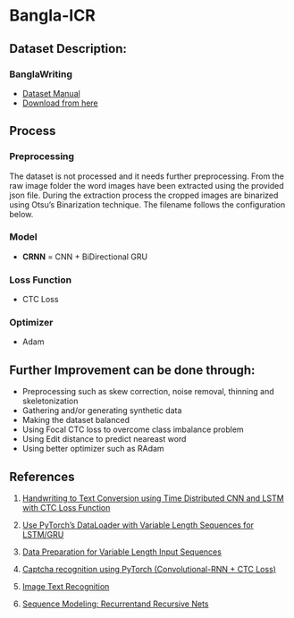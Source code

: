 # Bangla-ICR

## Dataset Description:

### BanglaWriting
- [Dataset Manual](https://arxiv.org/pdf/2011.07499.pdf)
- [Download from here](https://data.mendeley.com/datasets/r43wkvdk4w/1)


## Process

### Preprocessing
The dataset is not processed and it needs further preprocessing. From the raw image folder the word images have been extracted using the provided json file. During the extraction process the cropped images are binarized using Otsu’s Binarization technique. The filename follows the configuration below.


### Model
- **CRNN** = CNN + BiDirectional GRU

### Loss Function
- CTC Loss

### Optimizer
- Adam





## Further Improvement can be done through:
- Preprocessing such as skew correction, noise removal, thinning and skeletonization
- Gathering and/or generating synthetic data 
- Making the dataset balanced
- Using Focal CTC loss to overcome class imbalance problem
- Using Edit distance to predict neareast word
- Using better optimizer such as RAdam


## References
1. [Handwriting to Text Conversion using Time Distributed CNN and LSTM with CTC Loss Function](https://towardsdatascience.com/handwriting-to-text-conversion-using-time-distributed-cnn-and-lstm-with-ctc-loss-function-a784dccc8ec3
)

2. [Use PyTorch’s DataLoader with Variable Length Sequences for LSTM/GRU](https://www.codefull.net/2018/11/use-pytorchs-dataloader-with-variable-length-sequences-for-lstm-gru/
)

3. [Data Preparation for Variable Length Input Sequences](https://machinelearningmastery.com/data-preparation-variable-length-input-sequences-sequence-prediction/
)

4. [Captcha recognition using PyTorch (Convolutional-RNN + CTC Loss)](https://www.youtube.com/watch?v=IcLEJB2pY2Y&t=3799s)

5. [Image Text Recognition](https://medium.com/analytics-vidhya/image-text-recognition-738a368368f5
)

6. [Sequence Modeling: Recurrentand Recursive Nets](https://www.deeplearningbook.org/contents/rnn.html)
